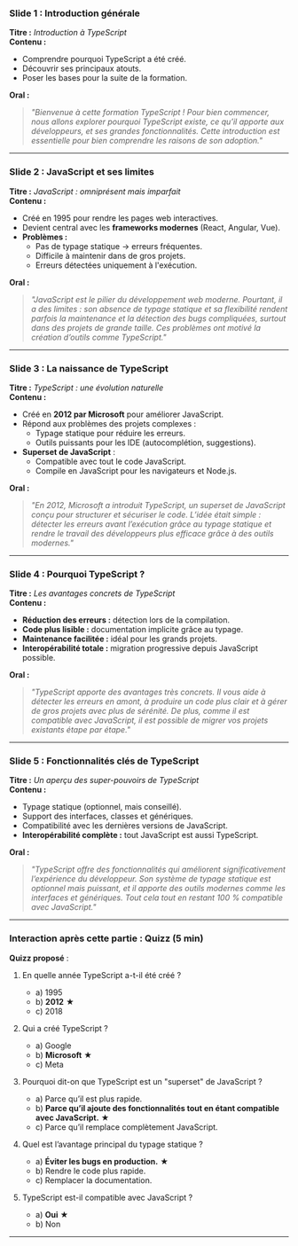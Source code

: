 ### **Slide 1 : Introduction générale**
**Titre :** *Introduction à TypeScript*  
**Contenu :**
- Comprendre pourquoi TypeScript a été créé.
- Découvrir ses principaux atouts.
- Poser les bases pour la suite de la formation.

**Oral :**
> *"Bienvenue à cette formation TypeScript ! Pour bien commencer, nous allons explorer pourquoi TypeScript existe, ce qu’il apporte aux développeurs, et ses grandes fonctionnalités. Cette introduction est essentielle pour bien comprendre les raisons de son adoption."*

---

### **Slide 2 : JavaScript et ses limites**
**Titre :** *JavaScript : omniprésent mais imparfait*  
**Contenu :**
- Créé en 1995 pour rendre les pages web interactives.
- Devient central avec les **frameworks modernes** (React, Angular, Vue).
- **Problèmes :**
    - Pas de typage statique → erreurs fréquentes.
    - Difficile à maintenir dans de gros projets.
    - Erreurs détectées uniquement à l'exécution.

**Oral :**
> *"JavaScript est le pilier du développement web moderne. Pourtant, il a des limites : son absence de typage statique et sa flexibilité rendent parfois la maintenance et la détection des bugs compliquées, surtout dans des projets de grande taille. Ces problèmes ont motivé la création d’outils comme TypeScript."*

---

### **Slide 3 : La naissance de TypeScript**
**Titre :** *TypeScript : une évolution naturelle*  
**Contenu :**
- Créé en **2012 par Microsoft** pour améliorer JavaScript.
- Répond aux problèmes des projets complexes :
    - Typage statique pour réduire les erreurs.
    - Outils puissants pour les IDE (autocomplétion, suggestions).
- **Superset de JavaScript** :
    - Compatible avec tout le code JavaScript.
    - Compile en JavaScript pour les navigateurs et Node.js.

**Oral :**
> *"En 2012, Microsoft a introduit TypeScript, un superset de JavaScript conçu pour structurer et sécuriser le code. L’idée était simple : détecter les erreurs avant l’exécution grâce au typage statique et rendre le travail des développeurs plus efficace grâce à des outils modernes."*

---

### **Slide 4 : Pourquoi TypeScript ?**
**Titre :** *Les avantages concrets de TypeScript*  
**Contenu :**
- **Réduction des erreurs :** détection lors de la compilation.
- **Code plus lisible :** documentation implicite grâce au typage.
- **Maintenance facilitée :** idéal pour les grands projets.
- **Interopérabilité totale :** migration progressive depuis JavaScript possible.

**Oral :**
> *"TypeScript apporte des avantages très concrets. Il vous aide à détecter les erreurs en amont, à produire un code plus clair et à gérer de gros projets avec plus de sérénité. De plus, comme il est compatible avec JavaScript, il est possible de migrer vos projets existants étape par étape."*

---

### **Slide 5 : Fonctionnalités clés de TypeScript**
**Titre :** *Un aperçu des super-pouvoirs de TypeScript*  
**Contenu :**
- Typage statique (optionnel, mais conseillé).
- Support des interfaces, classes et génériques.
- Compatibilité avec les dernières versions de JavaScript.
- **Interopérabilité complète :** tout JavaScript est aussi TypeScript.

**Oral :**
> *"TypeScript offre des fonctionnalités qui améliorent significativement l’expérience du développeur. Son système de typage statique est optionnel mais puissant, et il apporte des outils modernes comme les interfaces et génériques. Tout cela tout en restant 100 % compatible avec JavaScript."*

---

### **Interaction après cette partie : Quizz (5 min)**

**Quizz proposé** :

1. En quelle année TypeScript a-t-il été créé ?
    - a) 1995
    - b) **2012** ★
    - c) 2018

2. Qui a créé TypeScript ?
    - a) Google
    - b) **Microsoft** ★
    - c) Meta

3. Pourquoi dit-on que TypeScript est un "superset" de JavaScript ?
    - a) Parce qu’il est plus rapide.
    - b) **Parce qu’il ajoute des fonctionnalités tout en étant compatible avec JavaScript.** ★
    - c) Parce qu’il remplace complètement JavaScript.

4. Quel est l’avantage principal du typage statique ?
    - a) **Éviter les bugs en production.** ★
    - b) Rendre le code plus rapide.
    - c) Remplacer la documentation.

5. TypeScript est-il compatible avec JavaScript ?
    - a) **Oui** ★
    - b) Non

---